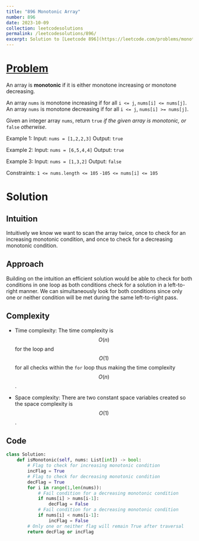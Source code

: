 ```yaml
---
title: "896 Monotonic Array"
number: 896
date: 2023-10-09
collection: leetcodesolutions
permalink: /leetcodesolutions/896/
excerpt: Solution to [Leetcode 896](https://leetcode.com/problems/monotonic-array/description/)
---
```

# [Problem](https://leetcode.com/problems/monotonic-array/description/)
An array is **monotonic** if it is either monotone increasing or monotone decreasing.

An array `nums` is monotone increasing if for all `i <= j`, `nums[i] <= nums[j]`.
An array `nums` is monotone decreasing if for all `i <= j`, `nums[i] >= nums[j]`.

Given an integer array `nums`, return `true` *if the given array is monotonic, or* `false` *otherwise*.

Example 1:
Input: `nums = [1,2,2,3]`
Output: `true`

Example 2:
Input: `nums = [6,5,4,4]`
Output: `true`

Example 3:
Input: `nums = [1,3,2]`
Output: `false`
 

Constraints:
`1 <= nums.length <= 105`
`-105 <= nums[i] <= 105`

# Solution
## Intuition
Intuitively we know we want to scan the array twice, once to check for an increasing monotonic condition, and once to check for a decreasing monotonic condition.
## Approach
Building on the intuition an efficient solution would be able to check for both conditions in one loop as both conditions check for a solution in a left-to-right manner. We can simultaneously look for both conditions since only one or neither condition will be met during the same left-to-right pass.

## Complexity
- Time complexity:
The time complexity is $$O(n)$$ for the loop and $$O(1)$$ for all checks within the `for` loop thus making the time complexity $$O(n)$$.

- Space complexity:
There are two constant space variables created so the space complexity is $$O(1)$$.

## Code
```python
class Solution:
    def isMonotonic(self, nums: List[int]) -> bool:
        # Flag to check for increasing monotonic condition
        incFlag = True
        # Flag to check for decreasing monotonic condition
        decFlag = True
        for i in range(1,len(nums)):
            # Fail condition for a decreasing monotonic condition
            if nums[i] > nums[i-1]:
                decFlag = False
            # Fail condition for a decreasing monotonic condition
            if nums[i] < nums[i-1]:
                incFlag = False
        # Only one or neither flag will remain True after traversal
        return decFlag or incFlag
```